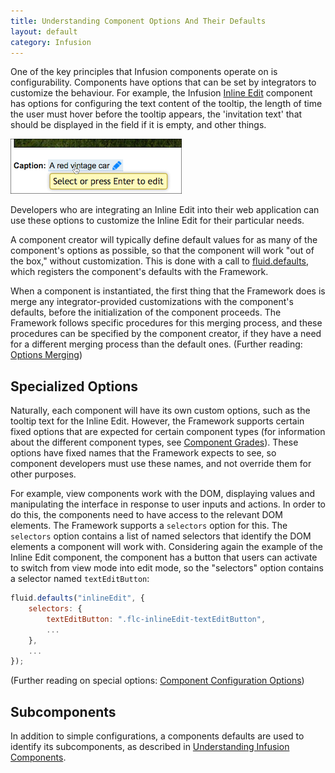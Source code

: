 ```yaml
---
title: Understanding Component Options And Their Defaults
layout: default
category: Infusion
---
```


One of the key principles that Infusion components operate on is configurability. Components have
options that can be set by integrators to customize the behaviour. For example, the Infusion
[Inline Edit](http://build.fluidproject.org/infusion/demos/inlineEdit/) component has
options for configuring the text content of the tooltip, the length of time the user must hover
before the tooltip appears, the 'invitation text' that should be displayed in the field if it is empty, and other things.

![image of an Inline Edit component with a tooltip](images/viewMode.png)

Developers who are integrating an Inline Edit into their web application can use these options to
customize the Inline Edit for their particular needs.

A component creator will typically define default values for as many of the component's options as
possible, so that the component will work "out of the box," without customization. This is done with
a call to [fluid.defaults](CoreAPI.md#fluiddefaultsgradename-options), which registers the component's defaults with the Framework.

When a component is instantiated, the first thing that the Framework does is merge any
integrator-provided customizations with the component's defaults, before the initialization of the
component proceeds. The Framework follows specific procedures for this merging process, and these
procedures can be specified by the component creator, if they have a need for a different merging
process than the default ones. (Further reading: [Options Merging](OptionsMerging.md))

## Specialized Options ##

Naturally, each component will have its own custom options, such as the tooltip text for the
Inline Edit. However, the Framework supports certain fixed options that are expected for certain
component types (for information about the different component types, see
[Component Grades](ComponentGrades.md)). These options have fixed names that the Framework expects
to see, so component developers must use these names, and not override them for other purposes.

For example, view components work with the DOM, displaying values and manipulating the interface in
response to user inputs and actions. In order to do this, the components need to have access to the
relevant DOM elements. The Framework supports a `selectors` option for this. The `selectors` option
contains a list of named selectors that identify the DOM elements a component will work with.
Considering again the example of the Inline Edit component, the component has a button that users
can activate to switch from view mode into edit mode, so the "selectors" option contains a selector
named `textEditButton`:

```javascript
fluid.defaults("inlineEdit", {
    selectors: {
        textEditButton: ".flc-inlineEdit-textEditButton",
        ...
    },
    ...
});
```

(Further reading on special options: [Component Configuration Options](ComponentConfigurationOptions.md))

## Subcomponents ##

In addition to simple configurations, a components defaults are used to identify its subcomponents,
as described in [Understanding Infusion Components](UnderstandingInfusionComponents.md).
